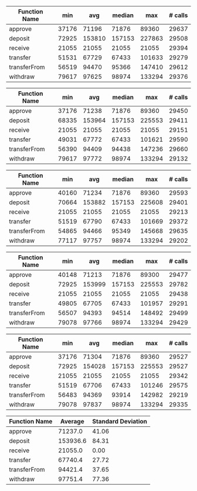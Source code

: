| Function Name                       | min             | avg   | median | max   | # calls |
|-------------------------------------|-----------------|-------|--------|-------|---------|
| approve                             | 37176           | 71196  | 71876  | 89360  | 29637   |
| deposit                             | 72925           | 153810 | 157153 | 227863 | 29508   |
| receive                             | 21055           | 21055  | 21055  | 21055  | 29394   |
| transfer                            | 51531           | 67729  | 67433  | 101633 | 29279   |
| transferFrom                        | 56519           | 94470  | 95366  | 147410 | 29612   |
| withdraw                            | 79617           | 97625  | 98974  | 133294 | 29376   |

| Function Name                       | min             | avg   | median | max   | # calls |
|-------------------------------------|-----------------|-------|--------|-------|---------|
| approve                             | 37176           | 71238  | 71876  | 89360  | 29450   |
| deposit                             | 68335           | 153964 | 157153 | 225553 | 29411   |
| receive                             | 21055           | 21055  | 21055  | 21055  | 29151   |
| transfer                            | 49031           | 67772  | 67433  | 101621 | 29590   |
| transferFrom                        | 56390           | 94409  | 94438  | 147236 | 29660   |
| withdraw                            | 79617           | 97772  | 98974  | 133294 | 29132   |

| Function Name                       | min             | avg   | median | max   | # calls |
|-------------------------------------|-----------------|-------|--------|-------|---------|
| approve                             | 40160           | 71234  | 71876  | 89360  | 29593   |
| deposit                             | 70664           | 153882 | 157153 | 225608 | 29401   |
| receive                             | 21055           | 21055  | 21055  | 21055  | 29213   |
| transfer                            | 51519           | 67790  | 67433  | 101669 | 29372   |
| transferFrom                        | 54865           | 94466  | 95349  | 145668 | 29635   |
| withdraw                            | 77117           | 97757  | 98974  | 133294 | 29202   |

| Function Name                       | min             | avg   | median | max   | # calls |
|-------------------------------------|-----------------|-------|--------|-------|---------|
| approve                             | 40148           | 71213  | 71876  | 89300  | 29477   |
| deposit                             | 72925           | 153999 | 157153 | 225553 | 29782   |
| receive                             | 21055           | 21055  | 21055  | 21055  | 29438   |
| transfer                            | 49805           | 67705  | 67433  | 101957 | 29291   |
| transferFrom                        | 56507           | 94393  | 94514  | 148492 | 29499   |
| withdraw                            | 79078           | 97766  | 98974  | 133294 | 29429   |

| Function Name                       | min             | avg   | median | max   | # calls |
|-------------------------------------|-----------------|-------|--------|-------|---------|
| approve                             | 37176           | 71304  | 71876  | 89360  | 29527   |
| deposit                             | 72925           | 154028 | 157153 | 225553 | 29527   |
| receive                             | 21055           | 21055  | 21055  | 21055  | 29342   |
| transfer                            | 51519           | 67706  | 67433  | 101246 | 29575   |
| transferFrom                        | 56483           | 94369  | 93914  | 142982 | 29219   |
| withdraw                            | 79078           | 97837  | 98974  | 133294 | 29335   |

| Function Name | Average  | Standard Deviation |
|---------------|----------|--------------------|
| approve       | 71237.0  | 41.06              |
| deposit       | 153936.6 | 84.31              |
| receive       | 21055.0  | 0.00               |
| transfer      | 67740.4  | 27.72              |
| transferFrom  | 94421.4  | 37.65              |
| withdraw      | 97751.4  | 77.36              |
